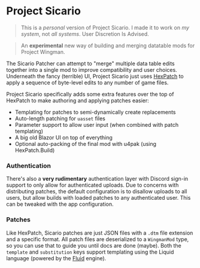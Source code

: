 ﻿# Project Sicario

> This is a *personal* version of Project Sicario. I made it to work on *my system*, not *all systems*.
> User Discretion Is Advised.

> An **experimental** new way of building and merging datatable mods for Project Wingman.

The Sicario Patcher can attempt to "merge" multiple data table edits together into a single mod to improve compatibility and user choices. Underneath the fancy (terrible) UI, Project Sicario just uses [HexPatch](https://github.com/agc93/HexPatch) to apply a sequence of byte-level edits to any number of game files.

Project Sicario specifically adds some extra features over the top of HexPatch to make authoring and applying patches easier:

- Templating for patches to semi-dynamically create replacements
- Auto-length patching for `uasset` files
- Parameter support to allow user input (when combined with patch templating)
- A big old Blazor UI on top of everything
- Optional auto-packing of the final mod with u4pak (using HexPatch.Build)

### Authentication

There's also a **very rudimentary** authentication layer with Discord sign-in support to only allow for authenticated uploads. Due to concerns with distributing patches, the default configuration is to disallow uploads to all users, but allow builds with loaded patches to any authenticated user. This can be tweaked with the app configuration.

### Patches

Like HexPatch, Sicario patches are just JSON files with a `.dtm` file extension and a specific format. All patch files are deserialized to a `WingmanMod` type, so you can use that to guide you until docs are done (maybe). Both the `template` and `substitution` keys support templating using the Liquid language (powered by the [Fluid](https://github.com/sebastienros/fluid/) engine).
